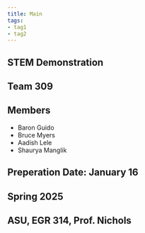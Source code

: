 ```yaml
---
title: Main
tags:
- tag1
- tag2
---
```

## STEM Demonstration
## Team 309
## Members
- Baron Guido
- Bruce Myers
- Aadish Lele
- Shaurya Manglik
## Preperation Date: January 16
## Spring 2025
## ASU, EGR 314, Prof. Nichols
